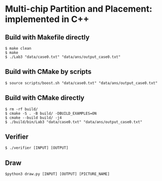 # Multi-chip Partition and Placement: implemented in C++

## Build with Makefile directly 
```console
$ make clean
$ make
$ ./Lab3 "data/case0.txt" "data/ans/output_case0.txt"
```

## Build with CMake by scripts
```console
$ source scripts/boost.sh "data/case0.txt" "data/ans/output_case0.txt"
```

## Build with CMake directly 
```console
$ rm -rf build/
$ cmake -S . -B build/ -DBUILD_EXAMPLES=ON
$ cmake --build build/ -j4
$ ./build/bin/Lab3 "data/case0.txt" "data/ans/output_case0.txt"
```
## Verifier
```console
$ ./verifier [INPUT] [OUTPUT] 
```

## Draw
```console
$python3 draw.py [INPUT] [OUTPUT] [PICTURE_NAME]
```